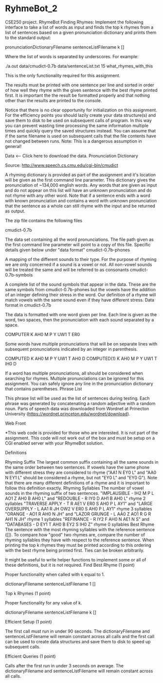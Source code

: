 # RyhmeBot_2
CSE250 project. 
RhymeBot
Finding Rhymes: Implement the following interface to take a list of words as input and finds the top k rhymes from a list of sentences based on a given pronunciation dictionary and prints them to the standard output:

<executableName> pronunciationDictionaryFilename sentenceListFilename k [<words>]

Where the list of words is separated by underscores. For example:

./a.out data/cmudict-0.7b data/sentenceList.txt 15 what_rhymes_with_this

This is the only functionality required for this assignment.

The results must be printed with one sentence per line and sorted in order of how well they rhyme with the given sentence with the best rhyme printed first. It is important the the result be formatted properly and that nothing other than the results are printed to the console.

Notice that there is no clear opportunity for initialization on this assignment. For the efficiency points you should lazily create your data structure(s) and save them to disk to be used on subsequent calls of program. In this way you can prevent wasting time processing the same information multiple times and quickly query the saved structures instead. You can assume that if the same filename is used on subsequent calls that the file contents have not changed between runs. Note: This is a dangerous assumption in general!


Data <-- Click here to download the data.
Pronunciation Dictionary

Source: http://www.speech.cs.cmu.edu/cgi-bin/cmudict

A rhyming dictionary is provided as part of the assignment and it's location will be given as the first command line parameter. This dictionary gives the pronunciation of ~134,000 english words. Any words that are given as input and do not appear on this list will have an unknown pronunciation and do not rhyme with any other word. Note that if a sentence ends with a word with known pronunciation and contains a word with unknown pronunciation that the sentence as a whole can still rhyme with the input and be returned as output.

The zip file contains the following files

cmudict-0.7b

The data set containing all the word pronunciations. The file path given as the first command line parameter will point to a copy of this file.
Specific details given below under "data format"
cmudict-0.7b-phones

A mapping of the different sounds to their type.
For the purpose of rhyming we are only concerned if a sound is a vowel or not. All non-vowel sounds will be treated the same and will be referred to as consonants
cmudict-0.7b-symbols

A complete list of the sound symbols that appear in the data. These are the same symbols from cmudict-0.7b-phones but the vowels have the addition of an integer defining their stress in the word. Our definition of a rhyme will match vowels with the same sound even if they have different stress.
Data format in cmudict-0.7b

The data is formatted with one word given per line. Each line is given as the word, two spaces, then the pronunciation with each sound separated by a space. 

COMPUTER  K AH0 M P Y UW1 T ER0 

Some words have multiple pronunciations that will be on separate lines with subsequent pronunciations indicated by an integer in parenthesis. 

COMPUTED  K AH0 M P Y UW1 T AH0 D
COMPUTED(1)  K AH0 M P Y UW1 T IH0 D

If a word has multiple pronunciations, all should be considered when searching for rhymes.
Multiple pronunciations can be ignored for this assignment. You can safely ignore any line in the pronunciation dictionary that contains parentheses.
Phrase List

This phrase list will be used as the list of sentences during testing. Each phrase was generated by concatenating a random adjective with a random noun. Parts of speech data was downloaded from Wordnet at Prinecton University (https://wordnet.princeton.edu/wordnet/download).

Web Front

*This web code is provided for those who are interested. It is not part of the assignment. This code will not work out of the box and must be setup on a CGI enabled server with your RhymeBot solution.

Definitions

Rhyming Suffix
The largest common suffix containing all the same sounds in the same order between two sentences. If vowels have the same phone with different stress they are considered to rhyme ("AA1 N EY0 L" and "AA0 N EY1 L" should be considered a rhyme, but not "EY0 L" and "EY0 G"). Note that there are many different definitions of a rhyme and it is important to follow this definition exactly.
Rhyming Syllables
The number of vowel sounds in the rhyming suffix of two sentences.
"IMPLAUSIBLE - IH2 M P L AO1 Z AH0 B AH0 L" and "REDOUBLE - R IY0 D AH1 B AH0 L" rhyme 2 syllables
"TRAVERSE APPLY - T R AE1 V ER0 S AH0 P L AY1" and "LARGE OVERSUPPLY - L AA1 R JH OW2 V ER0 S AH0 P L AY1" rhyme 3 syllables
"ORANGE - AO1 R AH0 N JH" and "LAZOR GRUNGE - L AA0 Z AO1 R G R AH1 N JH" rhyme 1 syllables
"REFINANCE - R IY2 F AH0 N AE1 N S" and "DATABASES - D EY1 T AH0 B EY2 S IH0 Z" rhyme 0 syllables
Best Rhyme
The sentence with the most rhyming syllables with the reference sentence ([<words>]).
To compare how "good" two rhymes are, compare the number of rhyming syllables they have with respect to the reference sentence. When printing the top k rhymes they must be printed according to this ordering with the best rhyme being printed first. Ties can be broken arbitrarily.

It might be useful to write helper functions to implement some or all of these definitions, but it is not required.
Find Best Rhyme (1 point)


Proper functionality when called with k equal to 1.

<executableName> dictionaryFilename sentenceListFilename 1 [<words>]

Top k Rhymes (1 point)


Proper functionality for any value of k.

<executableName> dictionaryFilename sentenceListFilename k [<words>]

Efficient Setup (1 point)


The first call must run in under 90 seconds. The dictionaryFilename and sentenceListFilename will remain constant across all calls and the first call can be used to create data structures and save them to disk to speed up subsequent calls.


Efficient Queries (1 point)


Calls after the first run in under 3 seconds on average. The dictionaryFilename and sentenceListFilename will remain constant across all calls.

